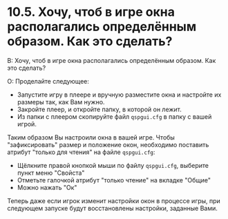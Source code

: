 # 10.5. Хочу, чтоб в игре окна располагались определённым образом. Как это сделать?
<!-- [:faq_10_05] -->
В: Хочу, чтоб в игре окна располагались определённым образом. Как это сделать?

О:
Проделайте следующее:
* Запустите игру в плеере и вручную разместите окна и настройте их размеры так, как Вам нужно.
* Закройте плеер, и откройте папку, в которой он лежит.
* Из папки с плеером скопируйте файл `qspgui.cfg` в папку с вашей игрой.

Таким образом Вы настроили окна в вашей игре. Чтобы "зафиксировать" размер и положение окон, необходимо поставить атрибут "только для чтения" на файле `qspgui.cfg`:
* Щёлкните правой кнопкой мыши по файлу `qspgui.cfg`, выберите пункт меню "Свойста"
* Отметьте галочкой атрибут "только чтение" на вкладке "Общие"
* Можно нажать "Ок"

Теперь даже если игрок изменит настройки окон в процессе игры, при следующем запуске будут восстановлены настройки, заданные Вами.
